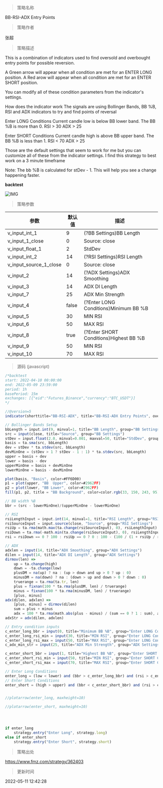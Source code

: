 
> 策略名称

BB-RSI-ADX Entry Points

> 策略作者

张超

> 策略描述

This is a combination of indicators used to find oversold and overbought entry points for possible reversion.

A Green arrow will appear when all condition are met for an ENTER LONG position.
A Red arow will appear when all condition are met for an ENTER SHORT position.

You can modify all of these condition parameters from the indicator's settings.

How does the indicator work
The signals are using Bollinger Bands, BB %B, RSI and ADX indicators to try and find points of reversal

Enter LONG Conditions
Current candle low is below BB lower band.
The BB %B is more than 0.
RSI > 30
ADX > 25

Enter SHORT Conditions
Current candle high is above BB upper band.
The BB %B is less than 1.
RSI < 70
ADX > 25

Those are the default settings that seem to work for me but you can customize all of these from the indicator settings.
I find this strategy to best work on a 3 minute timeframe

Note: The bb %B is calculated for stDev - 1. This will help you see a change happening faster.

**backtest**

 ![IMG](https://www.fmz.com/upload/asset/95057c5dafb05dd468.png) 

> 策略参数



|参数|默认值|描述|
|----|----|----|
|v_input_int_1|9|(?BB Settings)BB Length|
|v_input_1_close|0|Source: close|high|low|open|hl2|hlc3|hlcc4|ohlc4|
|v_input_float_1|2|StdDev|
|v_input_int_2|14|(?RSI Settings)RSI Length|
|v_input_source_1_close|0|Source: close|high|low|open|hl2|hlc3|hlcc4|ohlc4|
|v_input_2|14|(?ADX Settings)ADX Smoothing|
|v_input_3|14|ADX DI Length|
|v_input_7|25|ADX Min Strength|
|v_input_4|false|(?Enter LONG Conditions)Minimum BB %B|
|v_input_5|30|MIN RSI|
|v_input_6|50|MAX RSI|
|v_input_8|true|(?Enter SHORT Conditions)Highest BB %B|
|v_input_9|50|MIN RSI|
|v_input_10|70|MAX RSI|


> 源码 (javascript)

``` javascript
/*backtest
start: 2022-04-10 00:00:00
end: 2022-05-09 23:59:00
period: 1h
basePeriod: 15m
exchanges: [{"eid":"Futures_Binance","currency":"BTC_USDT"}]
*/

//@version=5
indicator(shorttitle="BB-RSI-ADX", title="BB-RSI-ADX Entry Points", overlay=true, timeframe="", timeframe_gaps=true)

// Bollinger Bands Setup
bbLength = input.int(9, minval=1, title="BB Length", group="BB Settings")
src = input(close, title="Source", group="BB Settings")
stDev = input.float(2.0, minval=0.001, maxval=50, title="StdDev", group="BB Settings")
basis = ta.sma(src, bbLength)
dev = stDev * ta.stdev(src, bbLength)
devMinOne = (stDev > 1 ? stDev - 1 : 1) * ta.stdev(src, bbLength)
upper = basis + dev
lower = basis - dev
upperMinOne = basis + devMinOne
lowerMinOne = basis - devMinOne

plot(basis, "Basis", color=#FF6D00)
p1 = plot(upper, "BB  Upper", color=#2962FF)
p2 = plot(lower, "BB Lower", color=#2962FF)
fill(p1, p2, title = "BB Background", color=color.rgb(33, 150, 243, 95))

// BB width %B
bbr = (src - lowerMinOne)/(upperMinOne - lowerMinOne)

// RSI
rsiLengthInput = input.int(14, minval=1, title="RSI Length", group="RSI Settings")
rsiSourceInput = input.source(close, "Source", group="RSI Settings")
rsiUp = ta.rma(math.max(ta.change(rsiSourceInput), 0), rsiLengthInput)
rsiDown = ta.rma(-math.min(ta.change(rsiSourceInput), 0), rsiLengthInput)
rsi = rsiDown == 0 ? 100 : rsiUp == 0 ? 0 : 100 - (100 / (1 + rsiUp / rsiDown))

// ADX
adxlen = input(14, title="ADX Smoothing", group="ADX Settings")
dilen = input(14, title="ADX DI Length", group="ADX Settings")
dirmov(len) =>
	up = ta.change(high)
	down = -ta.change(low)
	plusDM = na(up) ? na : (up > down and up > 0 ? up : 0)
	minusDM = na(down) ? na : (down > up and down > 0 ? down : 0)
	truerange = ta.rma(ta.tr, len)
	plus = fixnan(100 * ta.rma(plusDM, len) / truerange)
	minus = fixnan(100 * ta.rma(minusDM, len) / truerange)
	[plus, minus]
adx(dilen, adxlen) =>
	[plus, minus] = dirmov(dilen)
	sum = plus + minus
	adx = 100 * ta.rma(math.abs(plus - minus) / (sum == 0 ? 1 : sum), adxlen)
adxStr = adx(dilen, adxlen)

// Entry condition inputs
c_enter_long_bbr = input(0, title="Minimum BB %B", group="Enter LONG Conditions", tooltip="The Minimum required BB %B required to enter a LONG position. RECOMMENDED: 0")
c_enter_long_rsi_min = input(30, title="MIN RSI", group="Enter LONG Conditions", tooltip="The Minimum RSI value to enter a LONG position. RECOMMENDED: 30", inline="rsi_long")
c_enter_long_rsi_max = input(50, title="MAX RSI", group="Enter LONG Conditions", tooltip="The Maximum RSI value to enter a LONG position. RECOMMENDED: 50", inline="rsi_long")
c_adx_min_str = input(25, title="ADX Min Strength", group="ADX Settings")

c_enter_short_bbr = input(1, title="Highest BB %B", group="Enter SHORT Conditions", tooltip="The Highest required BB %B required to enter a SHORT position. RECOMMENDED: 1")
c_enter_short_rsi_min = input(50, title="MIN RSI", group="Enter SHORT Conditions", tooltip="The Minimum RSI value to enter a SHORT position. RECOMMENDED: 50", inline="rsi_short")
c_enter_short_rsi_max = input(70, title="MAX RSI", group="Enter SHORT Conditions", tooltip="The Maximum RSI value to enter a SHORT position. RECOMMENDED: 70", inline="rsi_short")

// Enter Long Conditions
enter_long = (low < lower) and (bbr > c_enter_long_bbr) and (rsi > c_enter_long_rsi_min) and (rsi < c_enter_long_rsi_max) and (adxStr > c_adx_min_str)  ? 1 : 0
// Enter Short Conditions
enter_short = (high > upper) and (bbr < c_enter_short_bbr) and (rsi > c_enter_short_rsi_min) and (rsi < c_enter_short_rsi_max) and (adxStr > c_adx_min_str)  ? -1 : 0


//plotarrow(enter_long, maxheight=10)    

//plotarrow(enter_short, maxheight=10)    




if enter_long
    strategy.entry("Enter Long", strategy.long)
else if enter_short
    strategy.entry("Enter Short", strategy.short)
```

> 策略出处

https://www.fmz.com/strategy/362403

> 更新时间

2022-05-11 12:42:28
